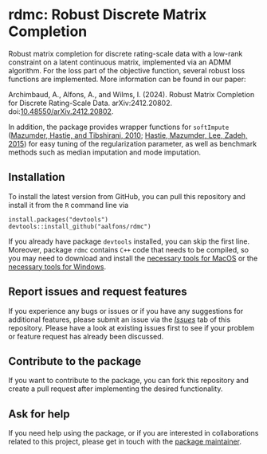 # rdmc: Robust Discrete Matrix Completion

Robust matrix completion for discrete rating-scale data with a low-rank constraint on a latent continuous matrix, implemented via an ADMM algorithm. For the loss part of the objective function, several robust loss functions are implemented. More information can be found in our paper:

Archimbaud, A., Alfons, A., and Wilms, I. (2024). Robust Matrix Completion for Discrete Rating-Scale Data. arXiv:2412.20802. doi:[10.48550/arXiv.2412.20802](https://doi.org/10.48550/arXiv.2412.20802).

In addition, the package provides wrapper functions for `softImpute` ([Mazumder, Hastie, and Tibshirani, 2010](https://www.jmlr.org/papers/v11/mazumder10a.html); [Hastie, Mazumder, Lee, Zadeh, 2015](https://www.jmlr.org/papers/v16/hastie15a.html)) for easy tuning of the regularization parameter, as well as benchmark methods such as median imputation and mode imputation.


## Installation

To install the latest version from GitHub, you can pull this repository and 
install it from the `R` command line via

```
install.packages("devtools")
devtools::install_github("aalfons/rdmc")
```

If you already have package `devtools` installed, you can skip the first
line. Moreover, package `rdmc` contains `C++` code that needs to be
compiled, so you may need to download and install the [necessary tools
for MacOS](https://cran.r-project.org/bin/macosx/tools/) or the
[necessary tools for
Windows](https://cran.r-project.org/bin/windows/Rtools/).


## Report issues and request features

If you experience any bugs or issues or if you have any suggestions for additional features, please submit an issue via the [*Issues*](https://github.com/aalfons/rdmc/issues) tab of this repository.  Please have a look at existing issues first to see if your problem or feature request has already been discussed.


## Contribute to the package

If you want to contribute to the package, you can fork this repository and create a pull request after implementing the desired functionality.


## Ask for help

If you need help using the package, or if you are interested in collaborations related to this project, please get in touch with the [package maintainer](https://personal.eur.nl/alfons/).
